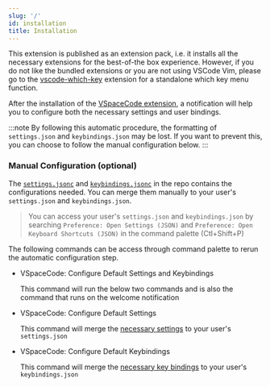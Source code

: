 ```yaml
---
slug: '/'
id: installation
title: Installation
---
```


This extension is published as an extension pack, i.e. it installs all the necessary extensions for the best-of-the box experience.
However, if you do not like the bundled extensions or you are not using VSCode Vim, please go to the
[vscode-which-key](https://github.com/VSpaceCode/vscode-which-key) extension for a standalone which key menu function.

After the installation of the [VSpaceCode extension](https://marketplace.visualstudio.com/items?itemName=VSpaceCode.vspacecode), a notification will help you to configure both the necessary settings and user bindings.

:::note
By following this automatic procedure, the formatting of `settings.json` and `keybindings.json` may be lost.
If you want to prevent this, you can choose to follow the manual configuration below.
:::

### Manual Configuration (optional)

The [`settings.jsonc`][settings] and [`keybindings.jsonc`][keybindings] in the repo contains the configurations needed. You can merge them manually to your user's `settings.json` and `keybindings.json`.

> You can access your user's `settings.json` and `keybindings.json` by searching `Preference: Open Settings (JSON)` and `Preference: Open Keyboard Shortcuts (JSON)` in the command palette (Ctl+Shift+P)

The following commands can be access through command palette to rerun the automatic configuration step.

- VSpaceCode: Configure Default Settings and Keybindings

  This command will run the below two commands and is also the command that runs on the welcome notification

- VSpaceCode: Configure Default Settings

  This command will merge the [necessary settings][settings] to your user's `settings.json`

- VSpaceCode: Configure Default Keybindings

  This command will merge the [necessary key bindings][keybindings] to your user's `keybindings.json`

[settings]: https://github.com/VSpaceCode/VSpaceCode/blob/master/src/settings.jsonc
[keybindings]: https://github.com/VSpaceCode/VSpaceCode/blob/master/src/keybindings.jsonc
